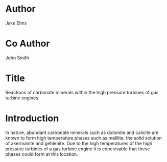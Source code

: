# Author
Jake Elms
# Co Author
John Smith
# Title
Reactions of carbonate minerals within the high pressure turbines of gas turbine engines
# Introduction
In nature, abundant carbonate minerals such as dolomite and calicite are known to form high temperature phases such as melilite, the solid solution of akermanite and gehlenite. Due to the high temperatures of the high pressure turbines of a gas turbine engine it is concievable that these phases could form at this location. 